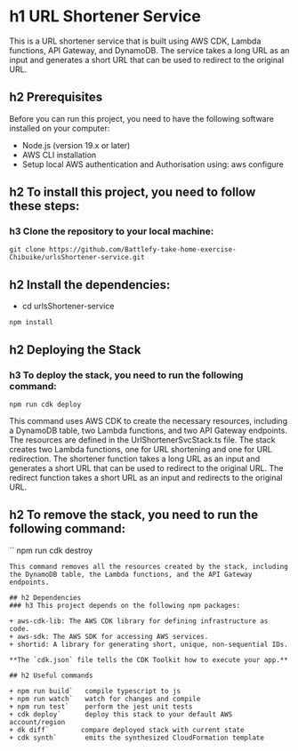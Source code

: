 # h1 URL Shortener Service
This is a URL shortener service that is built using AWS CDK, Lambda functions, API Gateway, and DynamoDB. The service takes a long URL as an input and generates a short URL that can be used to redirect to the original URL.

## h2 Prerequisites
Before you can run this project, you need to have the following software installed on your computer:

+ Node.js (version 19.x or later)
+ AWS CLI installation
+ Setup local AWS authentication and Authorisation using: aws configure

## h2 To install this project, you need to follow these steps:

### h3 Clone the repository to your local machine:
```
git clone https://github.com/Battlefy-take-home-exercise-Chibuike/urlsShortener-service.git
```

## h2 Install the dependencies:
+ cd  urlsShortener-service
```
npm install
```

## h2 Deploying the Stack
### h3 To deploy the stack, you need to run the following command:
```
npm run cdk deploy
```
This command uses AWS CDK to create the necessary resources, including a DynamoDB table, two Lambda functions, and two API Gateway endpoints. The resources are defined in the UrlShortenerSvcStack.ts file.
The stack creates two Lambda functions, one for URL shortening and one for URL redirection. The shortener function takes a long URL as an input and generates a short URL that can be used to redirect to the original URL. The redirect function takes a short URL as an input and redirects to the original URL.

## h2 To remove the stack, you need to run the following command:
``
npm run cdk destroy
```
This command removes all the resources created by the stack, including the DynamoDB table, the Lambda functions, and the API Gateway endpoints.

## h2 Dependencies
### h3 This project depends on the following npm packages:

+ aws-cdk-lib: The AWS CDK library for defining infrastructure as code.
+ aws-sdk: The AWS SDK for accessing AWS services.
+ shortid: A library for generating short, unique, non-sequential IDs.

**The `cdk.json` file tells the CDK Toolkit how to execute your app.**

## h2 Useful commands

+ npm run build`   compile typescript to js
+ npm run watch`   watch for changes and compile
+ npm run test`    perform the jest unit tests
+ cdk deploy`      deploy this stack to your default AWS account/region
+ dk diff`        compare deployed stack with current state
+ cdk synth`       emits the synthesized CloudFormation template
